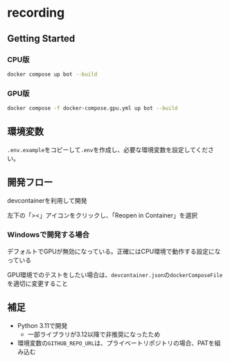 # recording

## Getting Started

### CPU版

```bash
docker compose up bot --build
```

### GPU版

```bash
docker compose -f docker-compose.gpu.yml up bot --build
```

## 環境変数

`.env.example`をコピーして`.env`を作成し、必要な環境変数を設定してください。

## 開発フロー

devcontainerを利用して開発

左下の「><」アイコンをクリックし、「Reopen in Container」を選択

### Windowsで開発する場合

デフォルトでGPUが無効になっている。正確にはCPU環境で動作する設定になっている

GPU環境でのテストをしたい場合は、`devcontainer.json`の`dockerComposeFile`を適切に変更すること

## 補足

- Python 3.11で開発
  - 一部ライブラリが3.12以降で非推奨になったため
- 環境変数の`GITHUB_REPO_URL`は、プライベートリポジトリの場合、PATを組み込む
